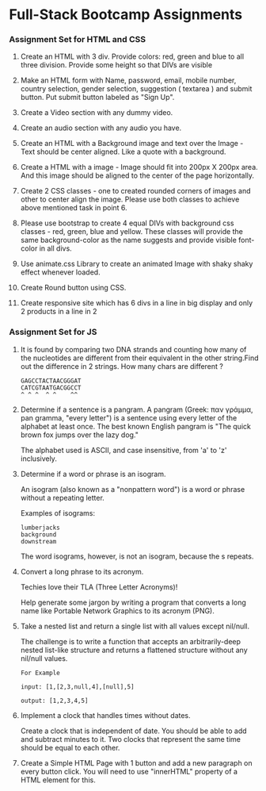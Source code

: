# Full-Stack Bootcamp Assignments

### Assignment Set for HTML and CSS

1. Create an HTML  with 3 div. Provide colors: red, green and blue to all three division. Provide some height so that DIVs are visible

2. Make an HTML form with Name, password, email, mobile number, country selection, gender selection, suggestion ( textarea ) and submit button. Put submit button labeled as "Sign Up".

3. Create a Video section with any dummy video. 

4. Create an audio section with any audio you have.

5. Create an HTML with a Background image and text over the Image - Text should be center aligned. Like a quote with a background.

6. Create a HTML with a image - Image should fit into 200px X 200px area. And this image should be aligned to the center of the page horizontally.

7. Create 2 CSS classes - one to created rounded corners of images and other to center align the image. Please use both classes to achieve above mentioned task in point 6.

8. Please use bootstrap to create 4 equal DIVs with background css classes - red, green, blue and yellow. These classes will provide the same background-color as the name suggests and provide visible font-color in all divs.

9. Use animate.css Library to create an animated Image with shaky shaky effect whenever loaded.

10. Create Round button using CSS.

11. Create responsive site which has 6 divs in a line in big display and only 2 products in a line in 2



### Assignment Set for JS


1. It is found by comparing two DNA strands and counting how many of the nucleotides are different from their equivalent in the other string.Find out the difference in 2 strings. How many chars are different ?

	```
	GAGCCTACTAACGGGAT
	CATCGTAATGACGGCCT
	^ ^ ^  ^ ^    ^^
	```

    
2. Determine if a sentence is a pangram. A pangram (Greek: παν γράμμα, pan gramma, "every letter") is a sentence using every letter of the alphabet at least once. The best known English pangram is "The quick brown fox jumps over the lazy dog."

	The alphabet used is ASCII, and case insensitive, from 'a' to 'z' inclusively.
    
    
3. Determine if a word or phrase is an isogram.

	An isogram (also known as a "nonpattern word") is a word or phrase without a repeating letter.

	Examples of isograms:

 	 ```
  	lumberjacks
  	background
  	downstream
 	 ```
	The word isograms, however, is not an isogram, because the s repeats.
    
4. Convert a long phrase to its acronym.

	Techies love their TLA (Three Letter Acronyms)!

	Help generate some jargon by writing a program that converts a long name like Portable Network Graphics to its acronym (PNG).
    
5. Take a nested list and return a single list with all values except nil/null.

	The challenge is to write a function that accepts an arbitrarily-deep nested list-like structure and returns a flattened structure without any nil/null values.
	```
	For Example

	input: [1,[2,3,null,4],[null],5]

	output: [1,2,3,4,5]
	
    ```
    
6. Implement a clock that handles times without dates.

	Create a clock that is independent of date.
	You should be able to add and subtract minutes to it.
	Two clocks that represent the same time should be equal to each other.
    
    
7. 	Create a Simple HTML Page with 1 button and add a new paragraph on every button click. You will need to use "innerHTML" property of a HTML element for this.


    
 
 